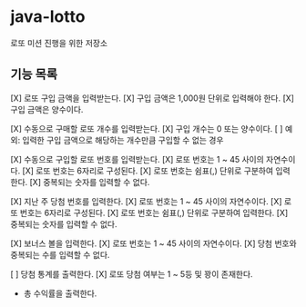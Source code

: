 # java-lotto
로또 미션 진행을 위한 저장소

## 기능 목록

[X] 로또 구입 금액을 입력받는다.
    [X] 구입 금액은 1,000원 단위로 입력해야 한다.
    [X] 구입 금액은 양수이다.

[X] 수동으로 구매할 로또 개수를 입력받는다.
    [X] 구입 개수는 0 또는 양수이다.
    [ ] 예외: 입력한 구입 금액으로 해당하는 개수만큼 구입할 수 없는 경우

[X] 수동으로 구입할 로또 번호를 입력받는다.
    [X] 로또 번호는 1 ~ 45 사이의 자연수이다.
    [X] 로또 번호는 6자리로 구성된다.
    [X] 로또 번호는 쉼표(,) 단위로 구분하여 입력한다.
    [X] 중복되는 숫자를 입력할 수 없다.

[X] 지난 주 당첨 번호를 입력한다.
    [X] 로또 번호는 1 ~ 45 사이의 자연수이다.
    [X] 로또 번호는 6자리로 구성된다.
    [X] 로또 번호는 쉼표(,) 단위로 구분하여 입력한다.
    [X] 중복되는 숫자를 입력할 수 없다.

[X] 보너스 볼을 입력한다.
    [X] 로또 번호는 1 ~ 45 사이의 자연수이다.
    [X] 당첨 번호와 중복되는 수를 입력할 수 없다.
       
[ ] 당첨 통계를 출력한다.
    [X] 로또 당첨 여부는 1 ~ 5등 및 꽝이 존재한다.
    
* 총 수익률을 출력한다.